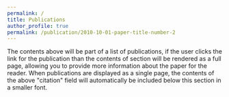 ```yaml
---
permalink: /
title: Publications
author_profile: true
permalink: /publication/2010-10-01-paper-title-number-2
---
```


The contents above will be part of a list of publications, if the user clicks the link for the publication than the contents of section will be rendered as a full page, allowing you to provide more information about the paper for the reader. When publications are displayed as a single page, the contents of the above "citation" field will automatically be included below this section in a smaller font.
